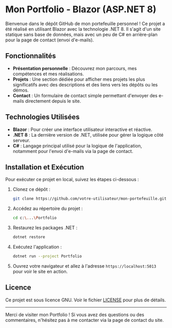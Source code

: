 # Mon Portfolio - Blazor (ASP.NET 8)

Bienvenue dans le dépôt GitHub de mon portefeuille personnel ! Ce projet a été réalisé en utilisant Blazor avec la technologie .NET 8. Il s'agit d'un site statique sans base de données, mais avec un peu de C# en arrière-plan pour la page de contact (envoi d'e-mails).

## Fonctionnalités

- **Présentation personnelle** : Découvrez mon parcours, mes compétences et mes réalisations.
- **Projets** : Une section dédiée pour afficher mes projets les plus significatifs avec des descriptions et des liens vers les dépôts ou les démos.
- **Contact** : Un formulaire de contact simple permettant d'envoyer des e-mails directement depuis le site.

## Technologies Utilisées

- **Blazor** : Pour créer une interface utilisateur interactive et réactive.
- **.NET 8** : La dernière version de .NET, utilisée pour gérer la logique côté serveur.
- **C#** : Langage principal utilisé pour la logique de l'application, notamment pour l'envoi d'e-mails via la page de contact.

## Installation et Exécution

Pour exécuter ce projet en local, suivez les étapes ci-dessous :

1. Clonez ce dépôt :
    ```sh
    git clone https://github.com/votre-utilisateur/mon-portefeuille.git
    ```

2. Accédez au répertoire du projet :
    ```sh
    cd c:\...\Portfolio
    ```

3. Restaurez les packages .NET :
    ```sh
    dotnet restore
    ```

4. Exécutez l'application :
    ```sh
    dotnet run --project Portfolio
    ```

5. Ouvrez votre navigateur et allez à l'adresse `https://localhost:5013` pour voir le site en action.


## Licence

Ce projet est sous licence GNU. Voir le fichier [LICENSE](LICENSE) pour plus de détails.

---

Merci de visiter mon Portfolio ! Si vous avez des questions ou des commentaires, n'hésitez pas à me contacter via la page de contact du site.

